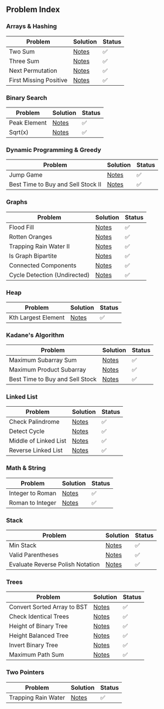 ## Problem Index

### Arrays & Hashing

| Problem                | Solution                                                 | Status |
| ---------------------- | -------------------------------------------------------- | ------ |
| Two Sum                | [Notes](./src/arrays-and-hashing/two-sum)                | ✅     |
| Three Sum              | [Notes](./src/arrays-and-hashing/three-sum)              | ✅     |
| Next Permutation       | [Notes](./src/arrays-and-hashing/next-permutation)       | ✅     |
| First Missing Positive | [Notes](./src/arrays-and-hashing/first-missing-positive) | ✅     |

### Binary Search

| Problem      | Solution                                  | Status |
| ------------ | ----------------------------------------- | ------ |
| Peak Element | [Notes](./src/binary-search/peak-element) | ✅     |
| Sqrt(x)      | [Notes](./src/binary-search/sqrtx)        | ✅     |

### Dynamic Programming & Greedy

| Problem                            | Solution                           | Status |
| ---------------------------------- | ---------------------------------- | ------ |
| Jump Game                          | [Notes](./src/dp-greedy/jump-game) | ✅     |
| Best Time to Buy and Sell Stock II | [Notes](./src/dp-greedy/stock-ii)  | ✅     |

### Graphs

| Problem                      | Solution                                             | Status |
| ---------------------------- | ---------------------------------------------------- | ------ |
| Flood Fill                   | [Notes](./src/graphs/problems/flood-fill)            | ✅     |
| Rotten Oranges               | [Notes](./src/graphs/problems/rotten-oranges)        | ✅     |
| Trapping Rain Water II       | [Notes](./src/graphs/problems/trapping-rainwater-ii) | ✅     |
| Is Graph Bipartite           | [Notes](./src/graphs/problems/bipartite)             | ✅     |
| Connected Components         | [Notes](./src/graphs/problems/connected-components)  | ✅     |
| Cycle Detection (Undirected) | [Notes](./src/graphs/problems/cycle-detection/udg)   | ✅     |

### Heap

| Problem             | Solution                        | Status |
| ------------------- | ------------------------------- | ------ |
| Kth Largest Element | [Notes](./src/heap/kth-largest) | ✅     |

### Kadane's Algorithm

| Problem                         | Solution                                   | Status |
| ------------------------------- | ------------------------------------------ | ------ |
| Maximum Subarray Sum            | [Notes](./src/kadane/max-subarray-sum)     | ✅     |
| Maximum Product Subarray        | [Notes](./src/kadane/max-product-subarray) | ✅     |
| Best Time to Buy and Sell Stock | [Notes](./src/kadane/stock-i)              | ✅     |

### Linked List

| Problem               | Solution                                    | Status |
| --------------------- | ------------------------------------------- | ------ |
| Check Palindrome      | [Notes](./src/linked-list/check-palindrome) | ✅     |
| Detect Cycle          | [Notes](./src/linked-list/detect-cycle)     | ✅     |
| Middle of Linked List | [Notes](./src/linked-list/middle-ll)        | ✅     |
| Reverse Linked List   | [Notes](./src/linked-list/reverse)          | ✅     |

### Math & String

| Problem          | Solution                                       | Status |
| ---------------- | ---------------------------------------------- | ------ |
| Integer to Roman | [Notes](./src/math-nd-string/integer-to-roman) | ✅     |
| Roman to Integer | [Notes](./src/math-nd-string/roman-to-integer) | ✅     |

### Stack

| Problem                          | Solution                                     | Status |
| -------------------------------- | -------------------------------------------- | ------ |
| Min Stack                        | [Notes](./src/stack/min-stack)               | ✅     |
| Valid Parentheses                | [Notes](./src/stack/valid-parentheses)       | ✅     |
| Evaluate Reverse Polish Notation | [Notes](./src/stack/reverse-polish-notation) | ✅     |

### Trees

| Problem                     | Solution                                              | Status |
| --------------------------- | ----------------------------------------------------- | ------ |
| Convert Sorted Array to BST | [Notes](./src/trees/bst/convert-sorted-arr-to-bst)    | ✅     |
| Check Identical Trees       | [Notes](./src/trees/generic/problems/check-identical) | ✅     |
| Height of Binary Tree       | [Notes](./src/trees/generic/problems/height)          | ✅     |
| Height Balanced Tree        | [Notes](./src/trees/generic/problems/height-balanced) | ✅     |
| Invert Binary Tree          | [Notes](./src/trees/generic/problems/invert-btree)    | ✅     |
| Maximum Path Sum            | [Notes](./src/trees/generic/problems/max-path-sum)    | ✅     |

### Two Pointers

| Problem             | Solution                                         | Status |
| ------------------- | ------------------------------------------------ | ------ |
| Trapping Rain Water | [Notes](./src/two-pointers/trapping-rainwater-i) | ✅     |
